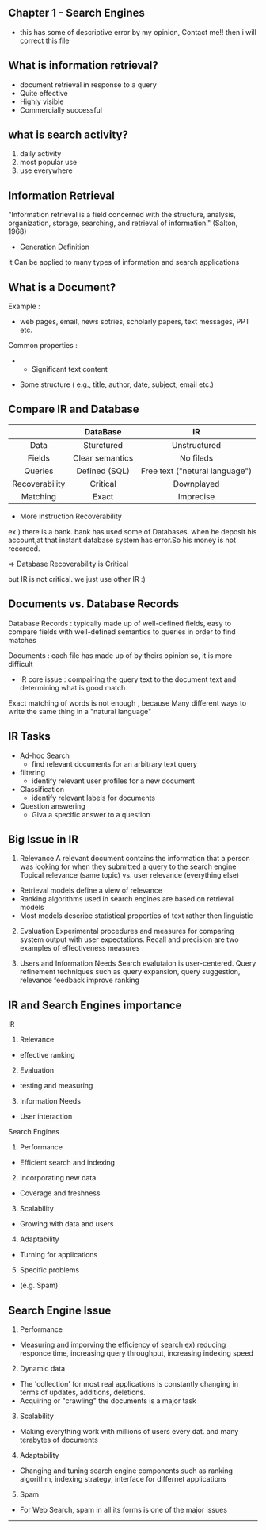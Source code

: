 ## Chapter 1 - Search Engines

* this has some of descriptive error by my opinion, Contact me!! then i will correct this file

## What is information retrieval?

 - document retrieval in response to a query
 - Quite effective
 - Highly visible
 - Commercially successful


## what is search activity?

1. daily activity
2. most popular use 
3. use everywhere


## Information Retrieval

 "Information retrieval is a field concerned with the structure, analysis, organization, storage, searching, and retrieval of information." (Salton, 1968)

 - Generation Definition

it Can be applied to many types of information and search applications

## What is a Document?

Example :

- web pages, email, news sotries, scholarly papers, text messages, PPT etc.

Common properties :

* - Significant text content
- Some structure ( e.g., title, author, date, subject, email etc.)

## Compare IR and Database

|	   | DataBase  | IR	    |
|:---------:|:----------:|:----------:|
Data | Sturctured | Unstructured |
Fields | Clear semantics | No fileds |
Queries | Defined (SQL) | Free text ("netural language") |
Recoverability | Critical | Downplayed |
Matching | Exact | Imprecise |

- More instruction Recoverability 

ex ) there is a bank. bank has used some of Databases. when he deposit his account,at that instant database system has error.So his money is not recorded.

=> Database Recoverability is Critical

but IR is not critical. we just use other IR :)

## Documents vs. Database Records

Database Records : typically made up of well-defined fields, easy to compare fields with well-defined semantics to queries in order to find matches

Documents : each file has made up of by theirs opinion so, it is more difficult

* IR core issue : compairing the query text to the document text and determining what is good match

Exact matching of words is not enough , because Many different ways to write the same thing in a "natural language"

## IR Tasks

- Ad-hoc Search
  - find relevant documents for an arbitrary text query
- filtering
  - identify relevant user profiles for a new document
- Classification
  - identify relevant labels for documents
- Question answering
  - Giva a specific answer to a question
  
## Big Issue in IR

1. Relevance
 A relevant document contains the information that a person was looking for when they submitted a query to the search engine
 Topical relevance (same topic) vs. user relevance (everything else)
 
 * Retrieval models define a view of relevance
 * Ranking algorithms used in search engines are based on retrieval models
 * Most models describe statistical properties of text rather then linguistic

2. Evaluation
 Experimental procedures and measures for comparing system output with user expectations.
 Recall and precision are two examples of effectiveness measures
 
3. Users and Information Needs
 Search evalutaion is user-centered.
 Query refinement techniques such as query expansion, query suggestion, relevance feedback improve ranking

## IR and Search Engines importance

IR 
 1. Relevance
  - effective ranking
 2. Evaluation
  - testing and measuring
 3. Information Needs
  - User interaction

Search Engines
 1. Performance
  - Efficient search and indexing
 2. Incorporating new data
  - Coverage and freshness
 3. Scalability
  - Growing with data and users
 4. Adaptability
  - Turning for applications
 5. Specific problems 
  - (e.g. Spam)
               
## Search Engine Issue

1. Performance
 - Measuring and imporving the efficiency of search
  ex) reducing responce time, increasing query throughput, increasing indexing speed

2. Dynamic data
 - The 'collection' for most real applications is constantly changing in terms of updates, additions, deletions.
 - Acquiring or "crawling" the documents is a major task
 
3. Scalability
 - Making everything work with millions of users every dat. and many terabytes of documents
 
4. Adaptability
 - Changing and tuning search engine components such as ranking algorithm, indexing strategy, interface for differnet applications
 
 5. Spam
  - For Web Search, spam in all its forms is one of the major issues
  
----------------------------------------------------------------------------------------------------------------------------
